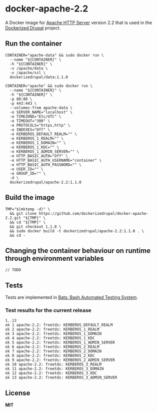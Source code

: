 # docker-apache-2.2

A Docker image for [Apache HTTP Server](http://httpd.apache.org/) version 2.2 that is used in the [Dockerized Drupal](https://dockerizedrupal.com/) project.

## Run the container

    CONTAINER="apache-data" && sudo docker run \
      --name "${CONTAINER}" \
      -h "${CONTAINER}" \
      -v /apache/data \
      -v /apache/ssl \
      dockerizedrupal/data:1.1.0

    CONTAINER="apache" && sudo docker run \
      --name "${CONTAINER}" \
      -h "${CONTAINER}" \
      -p 80:80 \
      -p 443:443 \
      --volumes-from apache-data \
      -e SERVER_NAME="localhost" \
      -e TIMEZONE="Etc/UTC" \
      -e TIMEOUT="300" \
      -e PROTOCOLS="https,http" \
      -e INDEXES="Off" \
      -e KERBEROS_DEFAULT_REALM="" \
      -e KERBEROS_1_REALM="" \
      -e KERBEROS_1_DOMAIN="" \
      -e KERBEROS_1_KDC="" \
      -e KERBEROS_1_ADMIN_SERVER="" \
      -e HTTP_BASIC_AUTH="Off" \
      -e HTTP_BASIC_AUTH_USERNAME="container" \
      -e HTTP_BASIC_AUTH_PASSWORD="" \
      -e USER_ID="" \
      -e GROUP_ID="" \
      -d \
      dockerizedrupal/apache-2.2:1.1.0

## Build the image

    TMP="$(mktemp -d)" \
      && git clone https://github.com/dockerizedrupal/docker-apache-2.2.git "${TMP}" \
      && cd "${TMP}" \
      && git checkout 1.1.0 \
      && sudo docker build -t dockerizedrupal/apache-2.2:1.1.0 . \
      && cd -

## Changing the container behaviour on runtime through environment variables

    // TODO

## Tests

Tests are implemented in [Bats: Bash Automated Testing System](https://github.com/sstephenson/bats).

### Test results for the current release

    1..13
    ok 1 apache-2.2: freetds: KERBEROS_DEFAULT_REALM
    ok 2 apache-2.2: freetds: KERBEROS_1_REALM
    ok 3 apache-2.2: freetds: KERBEROS_1_DOMAIN
    ok 4 apache-2.2: freetds: KERBEROS_1_KDC
    ok 5 apache-2.2: freetds: KERBEROS_1_ADMIN_SERVER
    ok 6 apache-2.2: freetds: KERBEROS_2_REALM
    ok 7 apache-2.2: freetds: KERBEROS_2_DOMAIN
    ok 8 apache-2.2: freetds: KERBEROS_2_KDC
    ok 9 apache-2.2: freetds: KERBEROS_2_ADMIN_SERVER
    ok 10 apache-2.2: freetds: KERBEROS_3_REALM
    ok 11 apache-2.2: freetds: KERBEROS_3_DOMAIN
    ok 12 apache-2.2: freetds: KERBEROS_3_KDC
    ok 13 apache-2.2: freetds: KERBEROS_3_ADMIN_SERVER

## License

**MIT**
